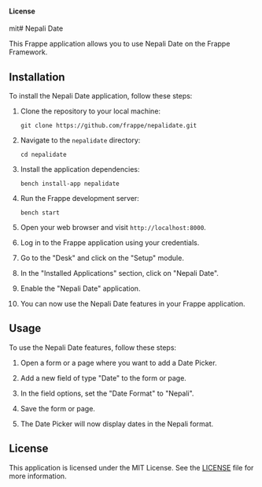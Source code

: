 #### License

mit# Nepali Date

This Frappe application allows you to use Nepali Date on the Frappe Framework.

## Installation

To install the Nepali Date application, follow these steps:

1. Clone the repository to your local machine:

    ```shell
    git clone https://github.com/frappe/nepalidate.git
    ```

2. Navigate to the `nepalidate` directory:

    ```shell
    cd nepalidate
    ```

3. Install the application dependencies:

    ```shell
    bench install-app nepalidate
    ```

4. Run the Frappe development server:

    ```shell
    bench start
    ```

5. Open your web browser and visit `http://localhost:8000`.

6. Log in to the Frappe application using your credentials.

7. Go to the "Desk" and click on the "Setup" module.

8. In the "Installed Applications" section, click on "Nepali Date".

9. Enable the "Nepali Date" application.

10. You can now use the Nepali Date features in your Frappe application.

## Usage

To use the Nepali Date features, follow these steps:

1. Open a form or a page where you want to add a Date Picker.

2. Add a new field of type "Date" to the form or page.

3. In the field options, set the "Date Format" to "Nepali".

4. Save the form or page.

5. The Date Picker will now display dates in the Nepali format.

## License

This application is licensed under the MIT License. See the [LICENSE](./LICENSE) file for more information.
